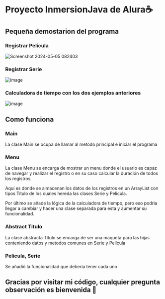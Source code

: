 # Proyecto InmersionJava de Alura☕

## Pequeña demostarion del programa

### Registrar Pelicula 
![Screenshot 2024-05-05 082403](https://github.com/Lamorsa44/InmersionJava_Lamorsa44/assets/154420635/64ec56f4-f848-4b50-988b-19919de1bb50)

### Registrar Serie
![image](https://github.com/Lamorsa44/InmersionJava_Lamorsa44/assets/154420635/f91e8b50-6c94-4824-8962-73e70ef1ffdc)

### Calculadora de tiempo con los dos ejemplos anteriores
![image](https://github.com/Lamorsa44/InmersionJava_Lamorsa44/assets/154420635/2dab00ee-873a-4eab-bfe8-c9ae27aa5e73)


## Como funciona

### Main

<p>La clase Main se ocupa de llamar al metodo principal e iniciar el programa</p>

### Menu 

<p>La clase Menu se encarga de mostrar un menu donde el usuario es capaz de navegar y realizar el registro o en su caso calcular la duración de todos los registros.</p>

<p>Aquí es donde se almacenan los datos de los registros en un ArrayList con tipos Título de los cuales hereda las clases Serie y Pelicula. </p>

<p>Por último se añade la lógica de la calculadora de tiempo, pero eso podria llegar a cambiar y hacer una clase separada para esta y aumentar su funcionalidad. </p>

### Abstract Titulo

<p>La clase abstracta Título se encarga de ser una maqueta para las hijas conteniendo datos y metodos comunes en Serie y Película </p>

### Pelicula, Serie

<p>Se añadió la funcionalidad que debería tener cada uno</p>

## Gracias por visitar mi código, cualquier pregunta observación es bienvenida 🐄
